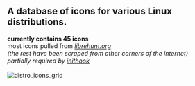 ## A database of icons for various Linux distributions.

**currently contains 45 icons**
<br>
most icons pulled from *[librehunt.org](https://librehunt.org/)*
<br>
*(the rest have been scraped from other corners of the internet)*
<br>
*partially required by [inithook](https://github.com/akirakani-kei/inithook)*
<br> <br>
![distro_icons_grid](https://github.com/user-attachments/assets/50dcb429-e031-413a-9b00-7c8460f106cd)
<br>
